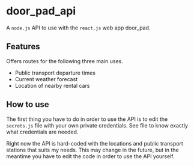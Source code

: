 # door_pad_api
A `node.js` API to use with the `react.js` web app door_pad.

## Features ##
Offers routes for the following three main uses.
* Public transport departure times
* Current weather forecast
* Location of nearby rental cars

## How to use ##
The first thing you have to do in order to use the API is to edit the `secrets.js` file with your own private credentials.
See file to know exactly what credentials are needed. 

Right now the API is hard-coded with the locations and public transport stations that suits my needs. This may change in the future,
but in the meantime you have to edit the code in order to use the API yourself.
